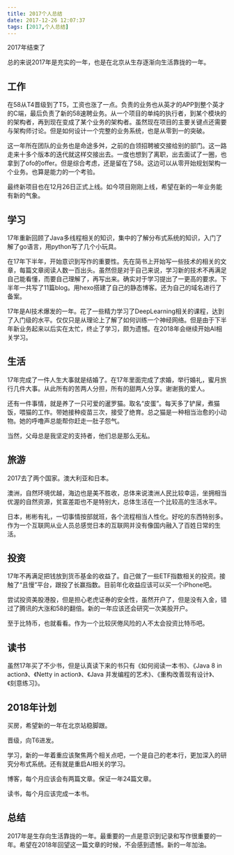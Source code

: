 ```yaml
---
title: 2017个人总结
date: 2017-12-26 12:07:37
tags: [2017,个人总结]
---
```

2017年结束了

总的来说2017年是充实的一年，也是在北京从生存逐渐向生活靠拢的一年。

 <!--more-->

## 工作

在58从T4晋级到了T5，工资也涨了一点。负责的业务也从英才的APP到整个英才的C端，最后负责了新的58速聘业务。从一个项目的单纯的执行者，到某个模块的的架构者，再到现在变成了某个业务的架构者。虽然现在项目的主要关键点还需要与架构师讨论。但是如何设计一个完整的业务系统，也是从零到一的突破。

这一年所在团队的业务也是命途多舛，之前的白领招聘被交接给别的部门。这一路走来十多个版本的迭代就这样交接出去。一度也想到了离职，出去面试了一圈，也拿到了ofo的offer。但是综合考虑，还是留在了58。这边可以从零开始规划架构一个业务。也算是能力的一个考验。

最终新项目也在12月26日正式上线。如今项目刚刚上线，希望在新的一年业务能有新的气象。

## 学习

17年重新回顾了Java多线程相关的知识，集中的了解分布式系统的知识，入门了解了go语言，用python写了几个小玩具。

在17年下半年，开始意识到写作的重要性。先在简书上开始写一些技术的相关的文章，每篇文章阅读人数一百出头。虽然但是对于自己来说，学习新的技术不再满足自己能看懂，而要自己理解了，再写出来。确实对于学习提出了一更高的要求。下半年一共写了11篇blog。用hexo搭建了自己的静态博客。还为自己的域名进行了备案。

17年是AI技术爆发的一年。花了一些精力学习了DeepLearning相关的课程，达到了入门级的水平。仅仅只是从理论上了解了如何训练一个神经网络。但是由于下半年新业务起来以后实在太忙，终止了学习，颇为遗憾。在2018年会继续开始AI相关学习。

## 生活

17年完成了一件人生大事就是结婚了。在17年里面完成了求婚，举行婚礼，蜜月旅行几件大事。从此所有的苦两人分担，所有的甜两人分享。谢谢我的爱人。

还有一件事情，就是养了一只可爱的暹罗猫。取名“皮蛋”。每天多了铲屎，煮猫饭，喂猫的工作。带她接种疫苗三次，接受了绝育。总之猫是一种相当治愈的小动物。她的呼噜声总能帮你赶走一肚子怨气。

当然，父母总是我坚定的支持者，他们总是那么无私。

## 旅游

2017去了两个国家。澳大利亚和日本。

澳洲，自然环境优越，海边也是美不胜收，总体来说澳洲人民比较幸运，坐拥相当优渥的自然资源，贫富差距也不是特别大，总体生活在一个比较高的生活水平。

日本，彬彬有礼，一切事情按部就班，各个流程相当人性化。好吃的东西特别多。作为一个互联网从业人员总感觉日本的互联网并没有像国内融入了百姓日常的生活。

## 投资

17年不再满足把钱放到货币基金的收益了。自己做了一些ETF指数相关的投资。接触了“且慢”平台，跟投了长赢指数。目前年化收益应该可以买一个iPhone吧。

尝试投资美股港股，但是担心老虎证券的安全性，虽然开户了，但是没有入金，错过了腾讯的大涨和58的翻倍。新的一年应该还会研究一次美股开户。

至于比特币，也就看看。作为一个比较厌倦风险的人不太会投资比特币吧。

## 读书

虽然17年买了不少书，但是认真读下来的书只有《如何阅读一本书》、《Java 8 in action》、《Netty in action》、《Java 并发编程的艺术》、《重构改善现有设计》、《刻意练习》。

## 2018年计划

买房，希望新的一年在北京站稳脚跟。

晋级，向T6进发。

学习，新的一年着重应该聚焦两个相关点吧，一个是自己的老本行，更加深入的研究分布式系统。还有就是重启AI相关的学习。

博客，每个月应该会有两篇文章。保证一年24篇文章。

读书，每个月应该完成一本书。

## 总结

2017年是生存向生活靠拢的一年。最重要的一点是意识到记录和写作很重要的一年。希望在2018年回望这一篇文章的时候，不会感到遗憾。新的一年加油。








